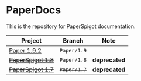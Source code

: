 # PaperDocs
This is the repository for PaperSpigot documentation.

| Project                                                            | Branch          | Note           |
|--------------------------------------------------------------------|-----------------|----------------|
| [Paper 1.9.2](https://paper.readthedocs.org/en/paper-1.9/)         | `Paper/1.9`     |                |
| ~~[PaperSpigot 1.8](https://paper.readthedocs.org/en/paper-1.8/)~~ | ~~`Paper/1.8`~~ | **deprecated** |
| ~~[PaperSpigot 1.7](https://paper.readthedocs.org/en/paper-1.7/)~~ | ~~`Paper/1.7`~~ | **deprecated** |
